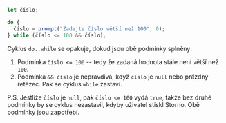 
```js run demo
let číslo;

do {
  číslo = prompt("Zadejte číslo větší než 100", 0);
} while (číslo <= 100 && číslo);
```

Cyklus `do..while` se opakuje, dokud jsou obě podmínky splněny:

1. Podmínka `číslo <= 100` -- tedy že zadaná hodnota stále není větší než `100`.
2. Podmínka `&& číslo` je nepravdivá, když `číslo` je `null` nebo prázdný řetězec. Pak se cyklus `while` zastaví.

P.S. Jestliže `číslo` je `null`, pak `číslo <= 100` vydá `true`, takže bez druhé podmínky by se cyklus nezastavil, kdyby uživatel stiskl Storno. Obě podmínky jsou zapotřebí.

